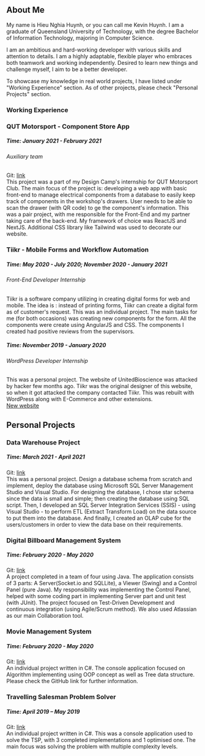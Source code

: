 ## About Me

My name is Hieu Nghia Huynh, or you can call me Kevin Huynh. I am a graduate of Queensland University of Technology, with the degree Bachelor of Information Technology, majoring in Computer Science.

I am an ambitious and hard-working developer with various skills and attention to details. I am a highly adaptable, flexible player who embraces both teamwork and working independently. Desired to learn new things and challenge myself, I aim to be a better developer.

To showcase my knowledge in real world projects, I have listed under "Working Experience" section. As of other projects, please check "Personal Projects" section.

### Working Experience

### QUT Motorsport - Component Store App

##### Time: January 2021 - February 2021

###### Auxiliary team

Git: [link](https://github.com/KevinHuynh666/component-store)  
This project was a part of my Design Camp's internship for QUT Motorsport Club. The main focus of the project is: developing a web app with basic front-end to manage electrical components from a database to easily keep track of components in the workshop's drawers. User needs to be able to scan the drawer (with QR code) to ge the component's information.
This was a pair project, with me responsible for the Front-End and my partner taking care of the back-end. My framework of choice was ReactJS and NextJS. Additional CSS library like Tailwind was used to decorate our website.

### Tiikr - Mobile Forms and Workflow Automation

##### Time: May 2020 - July 2020; November 2020 - January 2021

###### Front-End Developer Internship

Tiikr is a software company utilizing in creating digital forms for web and mobile. The idea is : instead of printing forms, Tiikr can create a digital form as of customer's request. This was an individual project. The main tasks for me (for both occasions) was creating new components for the form. All the components were create using AngularJS and CSS. The components I created had positive reviews from the supervisors.

##### Time: November 2019 - January 2020

###### WordPress Developer Internship

This was a personal project. The website of UnitedBioscience was attacked by hacker few months ago. Tiikr was the original designer of this website, so when it got attacked the company contacted Tiikr. This was rebuilt with WordPress along with E-Commerce and other extensions.  
[New website](https://www.unitedbiosciences.com.au/)

## Personal Projects

### Data Warehouse Project

##### Time: March 2021 - April 2021

Git: [link](https://github.com/KevinHuynh666/CAB430_Assignment1)  
This was a personal project. Design a database schema from scratch and implement, deploy the database using Microsoft SQL Server Management Studio and Visual Studio. For designing the database, I chose star schema since the data is small and simple; then creating the database using SQL script. Then, I developed an SQL Server Integration Services (SSIS) - using Visual Studio - to perform ETL (Extract Transform Load) on the data source to put them into the database. And finally, I created an OLAP cube for the users/customers in order to view the data base on their requirements.

### Digital Billboard Management System

##### Time: February 2020 - May 2020

Git: [link](https://github.com/KevinHuynh666/Billboard-Management-System)  
A project completed in a team of four using Java. The application consists of 3 parts: A Server(Socket.io and SQLLite), a Viewer (Swing) and a Control Panel (pure Java). My responsibility was implementing the Control Panel, helped with some coding part in implementing Server part and unit test (with JUnit). The project focused on Test-Driven Development and continuous integration (using Agile/Scrum method). We also used Atlassian as our main Collaboration tool.

### Movie Management System

##### Time: February 2020 - May 2020

Git: [link](https://github.com/KevinHuynh666/MovieLibraryManagement)  
An individual project written in C#. The console application focused on Algorithm implementing using OOP concept as well as Tree data structure. Please check the GitHub link for further information.

### Travelling Salesman Problem Solver

##### Time: April 2019 – May 2019

Git: [link](https://github.com/KevinHuynh666/TSP)  
An individual project written in C#. This was a console application used to solve the TSP, with 3 completed implementations and 1 optimised one. The main focus was solving the problem with multiple complexity levels.
